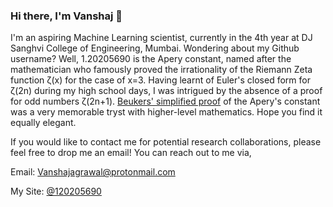 ### Hi there, I'm Vanshaj 👋

<!--
**120205690/120205690** is a ✨ _special_ ✨ repository because its `README.md` (this file) appears on your GitHub profile.

Here are some ideas to get you started:

- 🔭 I’m currently working on ...
- 🌱 I’m currently learning ...
- 👯 I’m looking to collaborate on ...
- 🤔 I’m looking for help with ...
- 💬 Ask me about ...
- 📫 How to reach me: ...
- 😄 Pronouns: ...
- ⚡ Fun fact: ...
-->
I'm an aspiring Machine Learning scientist, currently in the 4th year at DJ Sanghvi College of Engineering, Mumbai. Wondering about my Github username? Well, 1.20205690 is the Apery constant, named after the mathematician who famously proved the irrationality of the Riemann Zeta function ζ(x) for the case of x=3.
Having learnt of Euler's closed form for ζ(2n) during my high school days, I was intrigued by the absence of a proof for odd numbers ζ(2n+1). <a href="https://link.springer.com/chapter/10.1007/978-1-4757-4217-6_48" target="_blank">Beukers' simplified proof</a> of the Apery's constant was a very memorable tryst with higher-level mathematics. Hope you find it equally elegant.

If you would like to contact me for potential research collaborations, please feel free to drop me an email!
You can reach out to me via,

Email: [Vanshajagrawal@protonmail.com](mailto:Vanshajagrawal@protonmail.com)

My Site: [@120205690](http://120205690.github.io/)
